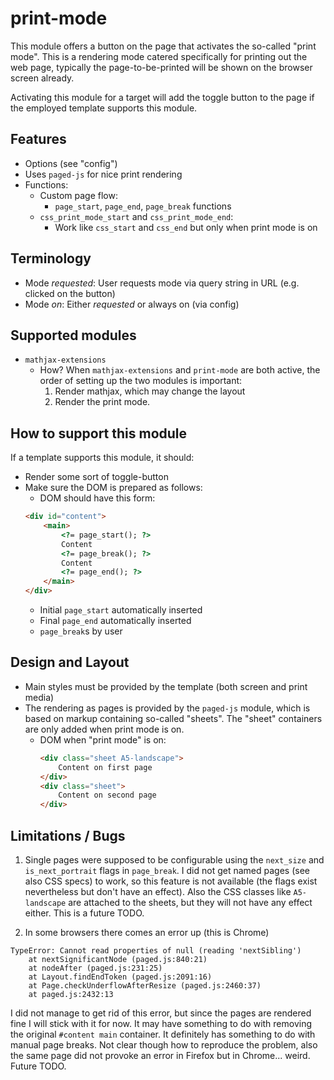 # print-mode

This module offers a button on the page that activates the so-called "print mode". This is a rendering mode catered specifically for printing out the web page, typically the page-to-be-printed will be shown on the browser screen already.

Activating this module for a target will add the toggle button to the page if the employed template supports this module.


## Features
- Options (see "config")
- Uses `paged-js` for nice print rendering
- Functions:
    - Custom page flow:
        - `page_start`, `page_end`, `page_break` functions
    - `css_print_mode_start` and `css_print_mode_end`:
        - Work like `css_start` and `css_end` but only when print mode is on


## Terminology
- Mode *requested*: User requests mode via query string in URL (e.g. clicked on the button)
- Mode *on*:        Either *requested* or always on (via config)


## Supported modules
- `mathjax-extensions`
    - How? When `mathjax-extensions` and `print-mode` are both active, the order of setting up the two modules is important:
        1. Render mathjax, which may change the layout
        2. Render the print mode.


## How to support this module
If a template supports this module, it should:
- Render some sort of toggle-button
- Make sure the DOM is prepared as follows:
    - DOM should have this form:
    ```html
    <div id="content">
        <main>
            <?= page_start(); ?>
            Content
            <?= page_break(); ?>
            Content
            <?= page_end(); ?>
        </main>
    </div>
    ```
    - Initial `page_start` automatically inserted
    - Final `page_end` automatically inserted
    - `page_break`s by user


## Design and Layout
- Main styles must be provided by the template (both screen and print media)
- The rendering as pages is provided by the `paged-js` module, which is based on markup containing so-called "sheets". The "sheet" containers are only added when print mode is on. 
    - DOM when "print mode" is on:
        ```html
        <div class="sheet A5-landscape">
            Content on first page
        </div>
        <div class="sheet">
            Content on second page
        </div>
        ```


## Limitations / Bugs
1. Single pages were supposed to be configurable using the `next_size` and `is_next_portrait` flags in `page_break`. I did not get named pages (see also CSS specs) to work, so this feature is not available (the flags exist nevertheless but don't have an effect). Also the CSS classes like `A5-landscape` are attached to the sheets, but they will not have any effect either. This is a future TODO.

2. In some browsers there comes an error up (this is Chrome)
```
TypeError: Cannot read properties of null (reading 'nextSibling')
    at nextSignificantNode (paged.js:840:21)
    at nodeAfter (paged.js:231:25)
    at Layout.findEndToken (paged.js:2091:16)
    at Page.checkUnderflowAfterResize (paged.js:2460:37)
    at paged.js:2432:13
```
I did not manage to get rid of this error, but since the pages are rendered fine I will stick with it for now. It may have something to do with removing the original `#content main` container. It definitely has something to do with manual page breaks. Not clear though how to reproduce the problem, also the same page did not provoke an error in Firefox but in Chrome... weird. Future TODO.